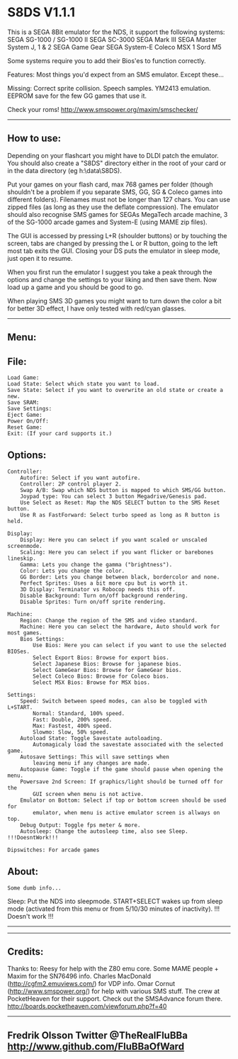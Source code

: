 # S8DS V1.1.1

This is a SEGA 8Bit emulator for the NDS, it support the following systems:
SEGA SG-1000 / SG-1000 II
SEGA SC-3000
SEGA Mark III
SEGA Master System J, 1 & 2
SEGA Game Gear
SEGA System-E
Coleco
MSX 1
Sord M5

Some systems require you to add their Bios'es to function correctly.

Features:
 Most things you'd expect from an SMS emulator.
 Except these...

Missing:
 Correct sprite collision.
 Speech samples.
 YM2413 emulation.
 EEPROM save for the few GG games that use it.

Check your roms!
http://www.smspower.org/maxim/smschecker/

--------------------------------------------------------------------------------
How to use:
--------------------------------------------------------------------------------
Depending on your flashcart you might have to DLDI patch the emulator.
You should also create a "S8DS" directory either in the root of your card or in
the data directory (eg h:\data\S8DS).

Put your games on your flash card, max 768 games per folder (though shouldn't be
a problem if you separate SMS, GG, SG & Coleco games into different folders).
Filenames must not be longer than 127 chars.
You can use zipped files (as long as they use the deflate compression).
The emulator should also recognise SMS games for SEGAs MegaTech arcade machine,
3 of the SG-1000 arcade games and System-E (using MAME zip files).

The GUI is accessed by pressing L+R (shoulder buttons) or by touching the
screen, tabs are changed by pressing the L or R button, going to the left most
tab exits the GUI. Closing your DS puts the emulator in sleep mode, just open
it to resume.

When you first run the emulator I suggest you take a peak through the options
and change the settings to your liking and then save them.
Now load up a game and you should be good to go.

When playing SMS 3D games you might want to turn down the color a bit for
better 3D effect, I have only tested with red/cyan glasses.

--------------------------------------------------------------------------------
Menu:
--------------------------------------------------------------------------------
File:
-----
	Load Game:
	Load State: Select which state you want to load.
	Save State: Select if you want to overwrite an old state or create a new.
	Save SRAM:
	Save Settings:
	Eject Game:
	Power On/Off:
	Reset Game:
	Exit: (If your card supports it.)

Options:
--------
	Controller:
		Autofire: Select if you want autofire.
		Controller: 2P control player 2.
		Swap A/B: Swap which NDS button is mapped to which SMS/GG button.
		Joypad type: You can select 3 button Megadrive/Genesis pad.
		Use Select as Reset: Map the NDS SELECT button to the SMS Reset button.
		Use R as FastForward: Select turbo speed as long as R button is held.

	Display:
		Display: Here you can select if you want scaled or unscaled screenmode.
		Scaling: Here you can select if you want flicker or barebones lineskip.
		Gamma: Lets you change the gamma ("brightness").
		Color: Lets you change the color.
		GG Border: Lets you change between black, bordercolor and none.
		Perfect Sprites: Uses a bit more cpu but is worth it.
		3D Display: Terminator vs Robocop needs this off.
		Disable Background: Turn on/off background rendering.
		Disable Sprites: Turn on/off sprite rendering.

	Machine:
		Region: Change the region of the SMS and video standard.
		Machine: Here you can select the hardware, Auto should work for most games.
		Bios Settings:
			Use Bios: Here you can select if you want to use the selected BIOSes.
			Select Export Bios: Browse for export bios.
			Select Japanese Bios: Browse for japanese bios.
			Select GameGear Bios: Browse for GameGear bios.
			Select Coleco Bios: Browse for Coleco bios.
			Select MSX Bios: Browse for MSX bios.

	Settings:
		Speed: Switch between speed modes, can also be toggled with L+START.
			Normal: Standard, 100% speed.
			Fast: Double, 200% speed.
			Max: Fastest, 400% speed.
			Slowmo: Slow, 50% speed.
		Autoload State: Toggle Savestate autoloading.
			Automagicaly load the savestate associated with the selected game.
		Autosave Settings: This will save settings when
			leaving menu if any changes are made.
		Autopause Game: Toggle if the game should pause when opening the menu.
		Powersave 2nd Screen: If graphics/light should be turned off for the
			GUI screen when menu is not active.
		Emulator on Bottom: Select if top or bottom screen should be used for
			emulator, when menu is active emulator screen is allways on top.
		Debug Output: Toggle fps meter & more.
		Autosleep: Change the autosleep time, also see Sleep. !!!DoesntWork!!!

	Dipswitches: For arcade games

About:
------
	Some dumb info...

Sleep: Put the NDS into sleepmode.
	START+SELECT wakes up from sleep mode (activated from this menu or from
	5/10/30	minutes of inactivity). !!! Doesn't work !!!



--------------------------------------------------------------------------------

	

--------------------------------------------------------------------------------
Credits:
--------------------------------------------------------------------------------

Thanks to:
Reesy for help with the Z80 emu core.
Some MAME people + Maxim for the SN76496 info.
Charles MacDonald (http://cgfm2.emuviews.com/) for VDP info.
Omar Cornut (http://www.smspower.org/) for help with various SMS stuff.
The crew at PocketHeaven for their support.
Check out the SMSAdvance forum there.
http://boards.pocketheaven.com/viewforum.php?f=40

-------------------------------
Fredrik Olsson
Twitter @TheRealFluBBa
http://www.github.com/FluBBaOfWard
-------------------------------

